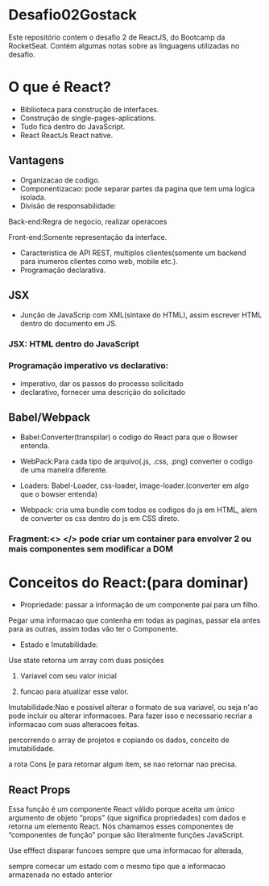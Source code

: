 # Desafio02Gostack
Este repositório contem o desafio 2 de ReactJS, do Bootcamp da RocketSeat. Contém algumas notas sobre as linguagens utilizadas no desafio.
# O que é React?

- Bibliioteca para construção de interfaces.
- Construção de single-pages-aplications.
- Tudo fica dentro do JavaScript.
- React ReactJs React native.

## Vantagens

- Organizacao de codigo.
- Componentizacao: pode separar partes da pagina que tem uma logica isolada.
- Divisão de responsabilidade:

Back-end:Regra de negocio, realizar operacoes

Front-end:Somente representação da interface.

- Caracteristica de API REST, multiplos clientes(somente um backend para inumeros clientes como web, mobile etc.).
- Programação declarativa.

## JSX

- Junção de JavaScrip com XML(sintaxe do HTML), assim escrever HTML dentro do documento em JS.

### JSX: HTML dentro do JavaScript

### Programação imperativo vs declarativo:

- imperativo, dar os passos do processo solicitado
- declarativo, fornecer uma descrição do solicitado

## Babel/Webpack

- Babel:Converter(transpilar) o codigo do React para que o Bowser entenda.
- WebPack:Para cada tipo de arquivo(.js, .css, .png) converter o codigo de uma maneira diferente.
- Loaders: Babel-Loader, css-loader, image-loader.(converter em algo que o bowser entenda)

- Webpack: cria uma bundle com todos os codigos do js em HTML, alem de converter os css dentro do js em CSS direto.

### Fragment:<> </> pode criar um container para envolver 2 ou mais componentes sem modificar a DOM

# Conceitos do React:(para dominar)

- Propriedade: passar a informação de um componente pai para um filho.

Pegar uma informacao que contenha em todas as paginas, passar ela antes para as outras, assim todas vão ter o Componente.

- Estado e Imutabilidade:

Use state retorna um array com duas posições

1. Variavel com seu valor inicial

2. funcao para atualizar esse valor.

Imutabilidade:Nao e possivel alterar o formato de sua variavel, ou seja n'ao pode incluir ou alterar informacoes. Para fazer isso e necessario recriar a informacao com suas alteracoes feitas.

percorrendo o array de projetos e copiando os dados, conceito de imutabilidade.

a rota Cons [e para retornar algum item, se nao retornar nao precisa.

## React Props

Essa função é um componente React válido porque aceita um único argumento de objeto “props” (que significa propriedades) com dados e retorna um elemento React. Nós chamamos esses componentes de “componentes de função” porque são literalmente funções JavaScript.

Use efffect disparar funcoes sempre que uma informacao for alterada,

sempre comecar um estado com o mesmo tipo que a informacao armazenada no estado anterior
